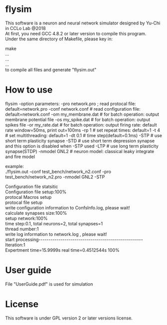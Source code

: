 # flysim
This software is a neuron and neural network simulator designed by Yu-Chi in CCLo Lab @2018  
At first, you need GCC 4.8.2 or later version to compile this program.  
Under the same directory of Makefile, please key in:  
  
make  
...  
...  
...  
to compile all files and generate "flysim.out"  


# How to use
flysim -option parameters:
-pro network.pro     ; read protocal file: default=network.pro
-conf network.conf   # read configuration file: default=network.conf
-om my_membrane.dat  # for batch operation: output membrane potential file
-os my_spike.dat     # for batch operation: output spikes file
-or my_rate.dat      # for batch operation: output firing rate: default rate window=50ms, print out=100ms
-rp 1                # set repeat times: default=1
-t 4                 # set multithreading: default=1
-dt 0.1              # time step(default=0.1ms)
-STP                 # use short term plasticity synapse
-STD                 # use short term depression synapse and this option is disabled when -STP used
-LTP                 # use long term plasticity synapse(STDP)
-nmodel GNL2         # neuron model: classical leaky integrate and fire model

  
  
example:  
./flysim.out -conf test_bench/network_n2.conf -pro test_bench/network_n2.pro -nmodel GNL2 -STP  

Configuration file statsitic  
Configuration file setup:100%        
protocal Macros setup  
protocal file setup  
write configuration information to ConfsInfo.log, please wait!  
calculate synapses size:100%        
setup network:100%        
time step:0.1, total neurons=2, total synapses=1  
thread number:1  
write log information to network.log , please wait!  
start processing----------------------------------------------------  
Iteration:1  
Expertment time=15.9999s real time=0.4512544s 100%  


# User guide
File "UserGuide.pdf" is used for simulation

# License
This software is under GPL version 2 or later versions license.
